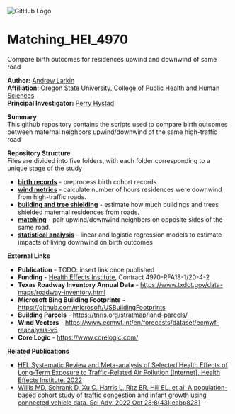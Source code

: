 ![GitHub Logo](/Images/Matching.jpg )

# Matching_HEI_4970
Compare birth outcomes for residences upwind and downwind of same road

**Author:** [Andrew Larkin](https://www.linkedin.com/in/andrew-larkin-525ba3b5/) <br>
**Affiliation:** [Oregon State University, College of Public Health and Human Sciences](https://health.oregonstate.edu/) <br>
**Principal Investigator:** [Perry Hystad](https://health.oregonstate.edu/people/perry-hystad) <br>


**Summary** <br>
This github repository contains the scripts used to compare birth outcomes between maternal neighbors upwind/downwind of the same high-traffic road

**Repository Structure** <br>
Files are divided into five folders, with each folder corresponding to a unique stage of the study

- **[birth records](https://github.com/larkinandy/Matching_HEI_4970/tree/master/birth%20records)** - preprocess birth cohort records <br>
- **[wind metrics](https://github.com/larkinandy/Matching_HEI_4970/tree/master/wind%20metrics)** - calculate number of hours residences were downwind from high-traffic roads.
- **[building and tree shielding](https://github.com/larkinandy/Matching_HEI_4970/tree/master/building%20and%20tree%20shielding)** - estimate how much buildings and trees shielded maternal residences from roads. <br>
- **[matching](https://github.com/larkinandy/Matching_HEI_4970/tree/master/matching)** - pair upwind/downwind neighbors on opposite sides of the same road. <br>
- **[statistical analysis](https://github.com/larkinandy/Matching_HEI_4970/tree/master/statistical%20analysis)** - linear and logistic regression models to estimate impacts of living downwind on birth outcomes <br>

**External Links**
- **Publication** - TODO: insert link once published
- **Funding** - [Health Effects Institute](https://www.healtheffects.org/), Contract 4970-RFA18-1/20-4-2
- **Texas Roadway Inventory Annual Data** - https://www.txdot.gov/data-maps/roadway-inventory.html
- **Microsoft Bing Building Footprints** - https://github.com/microsoft/USBuildingFootprints
- **Building Parcels** - https://tnris.org/stratmap/land-parcels/
- **Wind Vectors** - https://www.ecmwf.int/en/forecasts/dataset/ecmwf-reanalysis-v5
- **Core Logic** - https://www.corelogic.com/

**Related Publications**
- [HEI. Systematic Review and Meta-analysis of Selected Health Effects of Long-Term Exposure to Traffic-Related Air Pollution [Internet]. Health Effects Institute. 2022](https://www.healtheffects.org/publication/systematic-review-and-meta-analysis-selected-health-effects-long-term-exposure-traffic)
- [Willis MD, Schrank D, Xu C, Harris L, Ritz BR, Hill EL, et al. A population-based cohort study of traffic congestion and infant growth using connected vehicle data. Sci Adv. 2022 Oct 28;8(43):eabp8281](https://pubmed.ncbi.nlm.nih.gov/36306359/)
